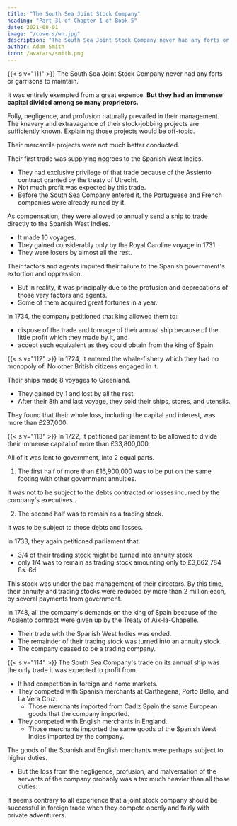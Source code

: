 ```yaml
---
title: "The South Sea Joint Stock Company"
heading: "Part 3l of Chapter 1 of Book 5"
date: 2021-08-01
image: "/covers/wn.jpg"
description: "The South Sea Joint Stock Company never had any forts or garrisons to maintain. But they had an immense capital divided among so many proprietors"
author: Adam Smith
icon: /avatars/smith.png
---
```



{{< s v="111" >}} The South Sea Joint Stock Company never had any forts or garrisons to maintain.

It was entirely exempted from a great expence. **But they had an immense capital divided among so many proprietors.**

Folly, negligence, and profusion naturally prevailed in their management. The knavery and extravagance of their stock-jobbing projects are sufficiently known. Explaining those projects would be off-topic.

Their mercantile projects were not much better conducted. 

Their first trade was supplying negroes to the Spanish West Indies.
- They had exclusive privilege of that trade because of the Assiento contract granted by the treaty of Utrecht. 
- Not much profit was expected by this trade.
- Before the South Sea Company entered it, the Portuguese and French companies were already ruined by it.

As compensation, they were allowed to annually send a ship to trade directly to the Spanish West Indies.
- It made 10 voyages. 
- They gained considerably only by the Royal Caroline voyage in 1731.
- They were losers by almost all the rest.

Their factors and agents imputed their failure to the Spanish government's extortion and oppression.
- But in reality, it was principally due to the profusion and depredations of those very factors and agents.
- Some of them acquired great fortunes in a year.

In 1734, the company petitioned that king allowed them to: 
- dispose of the trade and tonnage of their annual ship because of the little profit which they made by it, and
- accept such equivalent as they could obtain from the king of Spain.


{{< s v="112" >}} In 1724, it entered the whale-fishery which they had no monopoly of. No other British citizens engaged in it.

Their ships made 8 voyages to Greenland. 
- They gained by 1 and lost by all the rest.
- After their 8th and last voyage, they sold their ships, stores, and utensils.

They found that their whole loss, including the capital and interest, was more than £237,000.


{{< s v="113" >}} In 1722, it petitioned parliament to be allowed to divide their immense capital of more than £33,800,000.

All of it was lent to government, into 2 equal parts.

1. The first half of more than £16,900,000 was to be put on the same footing with other government annuities.

It was not to be subject to the debts contracted or losses incurred by the company's executives <!-- directors -->.

2. The second half was to remain as a trading stock.

It was to be subject to those debts and losses.

<!-- The petition was too reasonable not to be granted. -->

In 1733, they again petitioned parliament that:
- 3/4 of their trading stock might be turned into annuity stock
- only 1/4 was to remain as trading stock amounting only to £3,662,784 8s. 6d.

This stock was under the bad management of their directors. By this time, their annuity and trading stocks were reduced by more than 2 million each, by several payments from government.


In 1748, all the company's demands on the king of Spain because of the Assiento contract were given up by the Treaty of Aix-la-Chapelle.
- Their trade with the Spanish West Indies was ended.
- The remainder of their trading stock was turned into an annuity stock.
- The company ceased to be a trading company.


{{< s v="114" >}} The South Sea Company's trade on its annual ship was the only trade it was expected to profit from.
- It had competition in foreign and home markets.
- They competed with Spanish merchants at Carthagena, Porto Bello, and La Vera Cruz.
  - Those merchants imported from Cadiz Spain the same European goods that the company imported.
- They competed with English merchants in England.
  - Those merchants imported the same goods of the Spanish West Indies imported by the company.

The goods of the Spanish and English merchants were perhaps subject to higher duties.
- But the loss from the negligence, profusion, and malversation of the servants of the company probably was a tax much heavier than all those duties.

It seems contrary to all experience that a joint stock company should be successful in foreign trade when they compete openly and fairly with private adventurers.
